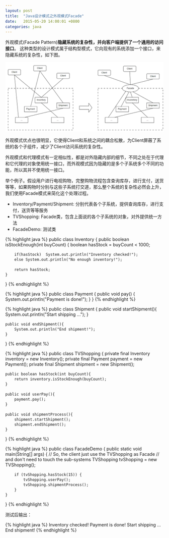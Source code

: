 ```yaml
---
layout: post
title:  "Java设计模式之外观模式Facade"
date:   2015-05-20 14:00:01 +0800
categories: java
--- 
```


外观模式(Facade Pattern)**隐藏系统的复杂性，并向客户端提供了一个通用的访问接口**。 这种类型的设计模式属于结构型模式，它向现有的系统添加一个接口，来隐藏系统的复杂性，如下图。

![pic](/images/2015-05-20-facade.png)

外观模式优点也很明显，它使得Client和系统之间的耦合松散，为Client屏蔽了系统的各个子组件，减少了Client访问系统的复杂性。

外观模式和代理模式有一定相似性，都是对外隐藏内部的细节，不同之处在于代理和它代理的对象使用统一接口，而外观模式因为隐藏的是多个子系统多个不同的功能，所以其并不使用统一接口。

举个例子。假设用户进行电视购物，完整购物流程包含查询库存，进行支付，送货等等，如果购物时分别与这些子系统打交道，那么整个系统的复杂性必然会上升，我们使用Facade模式来简化这个处理过程。

* Inventory/Payment/Shipment: 分别代表各个子系统，提供查询库存，进行支付，送货等等服务
* TVShopping: Facade类，包含上面说的各个子系统的对象，对外提供统一方法
* FacadeDemo: 测试类

{% highlight java %} 
public class Inventory {
    public boolean isStockEnough(int buyCount) {
        boolean hasStock = buyCount < 1000;

        if(hasStock)  System.out.println("Inventory checked!");
        else System.out.println("No enough inventory!");

        return hasStock;
    }
}
{% endhighlight %}

{% highlight java %} 
public class Payment {
    public void pay() {
        System.out.println("Payment is done!");
    }
}
{% endhighlight %}

{% highlight java %} 
public class Shipment {
    public void startShipment(){
        System.out.println("Start shipping ...");
    }

    public void endShipment(){
        System.out.println("End shipment!");
    }
}
{% endhighlight %}

{% highlight java %} 
public class TVShopping {
    private final Inventory inventory = new Inventory();
    private final Payment payment = new Payment();
    private final Shipment shipment = new Shipment();

    public boolean hasStock(int buyCount){
        return inventory.isStockEnough(buyCount);
    }

    public void userPay(){
        payment.pay();
    }

    public void shipmentProcess(){
        shipment.startShipment();
        shipment.endShipment();
    }
}
{% endhighlight %}

{% highlight java %} 
public class FacadeDemo {
    public static void main(String[] args) {
        // So, the client just use the TVShopping as Facade
        // and don't need to touch the sub-systems
        TVShopping tvShopping = new TVShopping();

        if (tvShopping.hasStock(15)) {
            tvShopping.userPay();
            tvShopping.shipmentProcess();
        }
    }
}
{% endhighlight %}


测试后输出：

{% highlight java %} 
Inventory checked!
Payment is done!
Start shipping ...
End shipment!
{% endhighlight %}